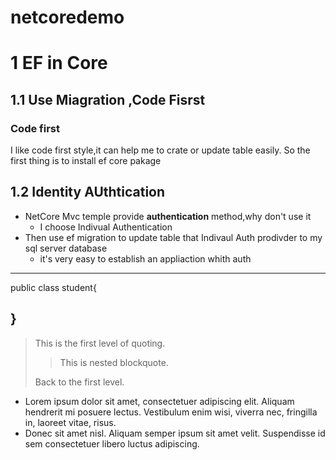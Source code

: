 # netcoredemo

1 EF in Core
===========
1.1 Use Miagration ,Code Fisrst
---------------
 ### Code first ###
 I like code first style,it can help me to crate or update table easily.
 So the first thing is to install ef core pakage
 
 1.2 Identity AUthtication
 --------------------------
 * NetCore Mvc temple provide __authentication__ method,why don't use it
      * I choose Indivual Authentication
  * Then use ef migration to update table that Indivaul Auth prodivder to my sql server database
     * it's very easy to establish an appliaction whith auth 
 
 ---
 public class student{

}
 ---
 
 > This is the first level of quoting.
>
> > This is nested blockquote.
>
> Back to the first level.

*   Lorem ipsum dolor sit amet, consectetuer adipiscing elit.
    Aliquam hendrerit mi posuere lectus. Vestibulum enim wisi,
    viverra nec, fringilla in, laoreet vitae, risus.
*   Donec sit amet nisl. Aliquam semper ipsum sit amet velit.
    Suspendisse id sem consectetuer libero luctus adipiscing.
 

